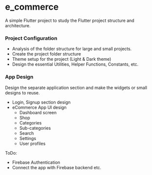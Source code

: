 # e_commerce

A simple Flutter project to study the Flutter project structure and architecture.

### Project Configuration
- Analysis of the folder structure for large and small projects.
- Create the project folder structure 
- Theme setup for the project (Light & Dark theme)
- Design the essential Utilities, Helper Functions, Constants, etc.

### App Design
Design the separate application section and make the widgets or small designs to reuse.
- Login, Signup section design
- eCommerce App UI design
    - Dashboard screen
    - Shop
    - Categories
    - Sub-categories
    - Search
    - Settings
    - User profiles
 
ToDo: 
 - Firebase Authentication
 - Connect the app with Firebase backend etc.
